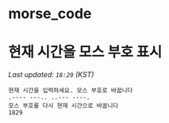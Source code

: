 # morse_code
# 현재 시간을 모스 부호 표시
<!-- MORSE_TIME_START -->
_Last updated: `18:29` (KST)_

```
현재 시간을 입력하세요. 모스 부호로 바꿉니다
.---- ---.. ..--- ----.
모스 부호를 다시 현재 시간으로 바꿉니다
1829
```
<!-- MORSE_TIME_END -->
